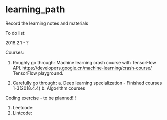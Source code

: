 # learning_path
Record the learning notes and materials

To do list:

2018.2.1 - ?

Courses:
1. Roughly go through:
Machine learning crash course with TensorFlow API. https://developers.google.cn/machine-learning/crash-course/
TensorFlow playground.
        
2. Carefully go through:
a. Deep learning specialization - Finished courses 1-3(2018.4.4)
b. Algorithm courses
    
Coding exercise - to be planned!!!
 1. Leetcode:
 2. Lintcode:
